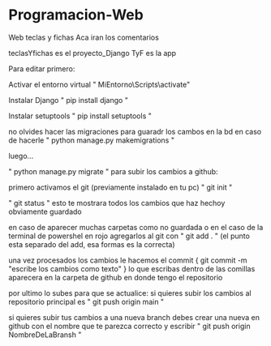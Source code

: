 # Programacion-Web

Web teclas y fichas
Aca iran los comentarios

teclasYfichas es el proyecto_Django
TyF es la app

Para editar primero:

Activar el entorno virtual " MiEntorno\Scripts\activate"

Instalar Django " pip install django "

Instalar setuptools " pip install setuptools "

no olvides hacer las migraciones para guaradr los cambos en la bd en caso de hacerle
" python manage.py makemigrations "

luego...

" python manage.py migrate "
para subir los cambios a github:

primero activamos el git (previamente instalado en tu pc)
" git init "

" git status " esto te mostrara todos los cambios que haz hechoy obviamente guardado

en caso de aparecer muchas carpetas como no guardada o en el caso de la terminal de powershel en rojo agregarlos al git con " git add . " (el punto esta separado del add, esa formas es la correcta)

una vez procesados los cambios le hacemos el commit
{ git commit -m "escribe los cambios como texto" } lo que escribas dentro de las comillas aparecera en la carpeta de github en donde tengo el repositorio

por ultimo lo subes para que se actualice:
si quieres subir los cambios al repositorio principal es " git push origin main "

si quieres subir tus cambios a una nueva branch debes crear una nueva en github con el nombre que te parezca correcto y escribir " git push origin NombreDeLaBransh "
